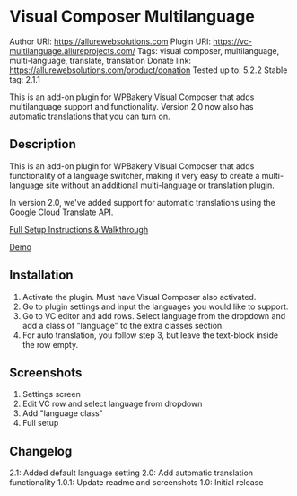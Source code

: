 # Visual Composer Multilanguage
Author URI: https://allurewebsolutions.com
Plugin URI: https://vc-multilanguage.allureprojects.com/
Tags: visual composer, multilanguage, multi-language, translate, translation
Donate link: https://allurewebsolutions.com/product/donation
Tested up to: 5.2.2
Stable tag: 2.1.1

This is an add-on plugin for WPBakery Visual Composer that adds multilanguage support and functionality. Version 2.0 now also has automatic translations that you can turn on.


## Description
This is an add-on plugin for WPBakery Visual Composer that adds functionality of a language switcher, making it very easy to create a multi-language site without an additional multi-language or translation plugin.

In version 2.0, we've added support for automatic translations using the Google Cloud Translate API.

[Full Setup Instructions & Walkthrough](https://allurewebsolutions.com/visual-composer-multilanguage-plugin)

[Demo](https://vc-multilanguage.allureprojects.com)

## Installation
1) Activate the plugin. Must have Visual Composer also activated.
2) Go to plugin settings and input the languages you would like to support.
3) Go to VC editor and add rows. Select language from the dropdown and add a class of "language" to the extra classes section.
4) For auto translation, you follow step 3, but leave the text-block inside the row empty.

## Screenshots
1. Settings screen
2. Edit VC row and select language from dropdown
3. Add "language class"
4. Full setup

## Changelog
2.1: Added default language setting
2.0: Add automatic translation functionality
1.0.1: Update readme and screenshots
1.0: Initial release
